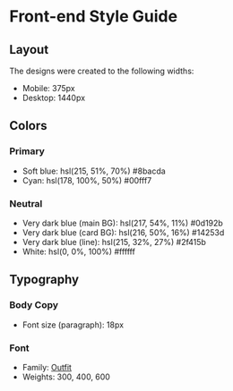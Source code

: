 # Front-end Style Guide

## Layout

The designs were created to the following widths:

- Mobile: 375px
- Desktop: 1440px

## Colors

### Primary

- Soft blue: hsl(215, 51%, 70%) #8bacda
- Cyan: hsl(178, 100%, 50%) #00fff7

### Neutral

- Very dark blue (main BG): hsl(217, 54%, 11%) #0d192b
- Very dark blue (card BG): hsl(216, 50%, 16%) #14253d
- Very dark blue (line): hsl(215, 32%, 27%) #2f415b
- White: hsl(0, 0%, 100%) #ffffff

## Typography

### Body Copy

- Font size (paragraph): 18px

### Font

- Family: [Outfit](https://fonts.google.com/specimen/Outfit)
- Weights: 300, 400, 600
